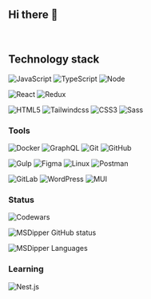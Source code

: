 ## Hi there 👋

<!--<a href="https://t.me/MSD_FR">
  <img align="left" alt="Telegram" width="22px" src="https://camo.githubusercontent.com/5c1975da7d9ab735ceb71c57b6c7e48ff3e08ca4/68747470733a2f2f6564656e742e6769746875622e696f2f537570657254696e7949636f6e732f696d616765732f7376672f74656c656772616d2e737667">
</a>
 <a href="https://discord.gg/4tBvG4reNq">
  <img align="left" alt="Discord" width="22px" src="https://raw.githubusercontent.com/peterthehan/peterthehan/master/assets/discord.svg" />
</a>
<a href="#">
  <img align="left" alt="Twitter" width="22px" src="https://raw.githubusercontent.com/peterthehan/peterthehan/master/assets/twitter.svg"/>
</a> -->

</br>

## Technology stack

<!--### Back-end

![Pyhton](https://img.shields.io/badge/-Python-000000?style=flat-square&logo=Python)
![Django](https://img.shields.io/badge/-Django-0A4C2B?style=flat-square&logo=Django)
![DRF](https://img.shields.io/badge/-DRF-E05D44?style=flat-square&logo=Django)
![Celery](https://img.shields.io/badge/-Celery-00B000?style=flat-square&logo=Celery)

![Flask](https://img.shields.io/badge/-Flask-2c3e50?style=flat-square&logo=Flask&logoColor=ffffff)
![SQLAlchemy](https://img.shields.io/badge/-SQLAlchemy-c31734?style=flat-square&logo=SQLAlchemy&logoColor=fff)

 

### Databases 

![PostgreSQL](https://img.shields.io/badge/-PostgreSQL-2C3E50?style=flat-square&logo=PostgreSQL)
![Redis](https://img.shields.io/badge/-Redis-d12b1f?style=flat-square&logo=Redis&logoColor=f7f7f7)
### Front-end
-->
![JavaScript](https://img.shields.io/badge/-JavaScript-17304f?style=flat-square&logo=JavaScript&logoColor=efd81d)
![TypeScript](https://img.shields.io/badge/-TypeScript-354db8?style=flat-square&logo=TypeScript&logoColor=ffffff)
![Node](https://img.shields.io/badge/-Node.js-f7f7f7?style=flat-square&logo=Node.js&logoColor=7bb800)

![React](https://img.shields.io/badge/-React-000000?style=flat-square&logo=React&logoColor=35e7f5)
![Redux](https://img.shields.io/badge/-Redux_Toolkit-6438b1?style=flat-square&logo=Redux&logoColor=fff)


![HTML5](https://img.shields.io/badge/-HTML5-DD4B25?style=flat-square&logo=HTML5&logoColor=F7F7F7)
![Tailwindcss](https://img.shields.io/badge/-Tailwindcss-160a7d?style=flat-square&logo=Tailwindcss&logoColor=0098FF)
![CSS3](https://img.shields.io/badge/-CSS3-2862E9?style=flat-square&logo=CSS3&logoColor=F7F7F7)
![Sass](https://img.shields.io/badge/-Sass-C66394?style=flat-square&logo=Sass&logoColor=F7F7F7)


### Tools


![Docker](https://img.shields.io/badge/-Docker-0098FF?style=flat-square&logo=Docker&logoColor=white)
![GraphQL](https://img.shields.io/badge/-GraphQL-151e25?style=flat-square&logo=GraphQL&logoColor=da0093)
![Git](https://img.shields.io/badge/-Git-323232?style=flat-square&logo=Git&logoColor=e84e31)
![GitHub](https://img.shields.io/badge/-GitHub-00010B?style=flat-square&logo=GitHub&logoColor=F7F7F7)

![Gulp](https://img.shields.io/badge/-Gulp-ca4545?style=flat-square&logo=Gulp&logoColor=F7F7F7)
![Figma](https://img.shields.io/badge/-Figma-0f246b?style=flat-square&logo=Figma&logoColor=f60023)
![Linux](https://img.shields.io/badge/-Linux-00010B?style=flat-square&logo=Linux&logoColor=46A2F1)
![Postman](https://img.shields.io/badge/-Postman-f56933?style=flat-square&logo=Postman&logoColor=F7F7F7)

![GitLab](https://img.shields.io/badge/-GitLab-161220?style=flat-square&logo=GitLab&logoColor=e24329)
![WordPress](https://img.shields.io/badge/-WordPress-0098FF?style=flat-square&logo=WordPress&logoColor=F7F7F7)
![MUI](https://img.shields.io/badge/-Material_UI-ffffff?style=flat-square&logo=MUI&logoColor=0098FF)




### Status

![Codewars](https://github.r2v.ch/codewars?user=MSDipper&name=true&top_languages=true&stroke=%23b362ff&theme=purple_dark)

![MSDipper GitHub status](https://github-readme-stats.vercel.app/api?username=MSDipper&&include_all_commits=true&count_private=true&theme=algolia&show_icons=true)

![MSDipper Languages](https://github-readme-stats.vercel.app/api/top-langs/?username=MSDipper&&layout=compact&bg_color=141321&text_color=FFFFFF&title_color=F44089&count_private=true)
### Learning


<!-- ![RabbitMQ](https://img.shields.io/badge/-RabbitMQ-ffffff?style=flat-square&logo=RabbitMQ&logoColor=f76300)
![Angular](https://img.shields.io/badge/-Angular-dd0031?style=flat-square&logo=Angular&logoColor=ffffff)
![Vue.js](https://img.shields.io/badge/-Vue.js-11003b?style=flat-square&logo=Vue.js&logoColor=3fb27f) -->
![Nest.js](https://img.shields.io/badge/-NestJS-11003b?style=flat-square&logo=NestJS&logoColor=e32642) 


<!-- 
![Django Channels](https://img.shields.io/badge/-Django_Channels-46a2f1?style=flat-square&logo=Django&logoColor=ffffff)
![Django Ninja](https://img.shields.io/badge/-Django_Ninja-c90505?style=flat-square&logo=Django&logoColor=000000)
![ORMAR](https://img.shields.io/badge/-ORMAR-c90505?style=flat-square&logo=ORMAR&logoColor=000000) -->
